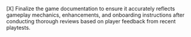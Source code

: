 [X] Finalize the game documentation to ensure it accurately reflects gameplay mechanics, enhancements, and onboarding instructions after conducting thorough reviews based on player feedback from recent playtests.